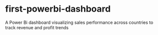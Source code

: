 # first-powerbi-dashboard
A Power Bi dashboard visualizing sales performance across countries to track revenue and profit trends
